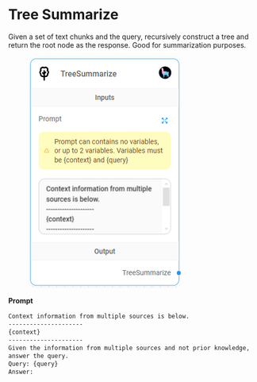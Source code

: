 # Tree Summarize

Given a set of text chunks and the query, recursively construct a tree and return the root node as the response. Good for summarization purposes.

<figure><img src="../../../.gitbook/assets/image (7).png" alt=""><figcaption></figcaption></figure>

**Prompt**

```
Context information from multiple sources is below.
---------------------
{context}
---------------------
Given the information from multiple sources and not prior knowledge, answer the query.
Query: {query}
Answer:
```
